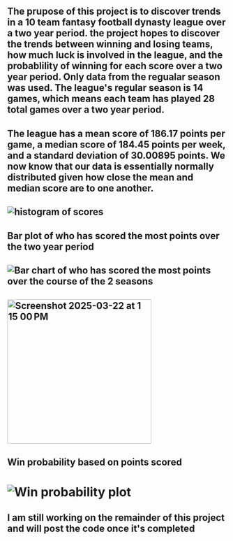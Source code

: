 ## The prupose of this project is to discover trends in a 10 team fantasy football dynasty league over a two year period. the project hopes to discover the trends between winning and losing teams, how much luck is involved in the league, and the probablility of winning for each score over a two year period. Only data from the regualar season was used. The league's regular season is 14 games, which means each team has played 28 total games over a two year period. 
## The league has a mean score of 186.17 points per game, a median score of 184.45 points per week, and a standard deviation of 30.00895 points. We now know that our data is essentially normally distributed given how close the mean and median score are to one another.  
## ![histogram of scores](https://github.com/user-attachments/assets/6572090e-f1b8-4098-8c93-ee6cde3c1f45) 
## Bar plot of who has scored the most points over the two year period 
## ![Bar chart of who has scored the most points over the course of the 2 seasons](https://github.com/user-attachments/assets/62651394-4dcd-44ab-b67c-60543df4eeb2)  

## <img width="330" alt="Screenshot 2025-03-22 at 1 15 00 PM" src="https://github.com/user-attachments/assets/67c53d48-0f68-4c3c-bd36-b9ad32a0191c" />

## Win probability based on points scored 
# ![Win probability plot](https://github.com/user-attachments/assets/92fe7031-1c1e-428d-8083-a52fcb890ef5)

## I am still working on the remainder of this project and will post the code once it's completed
